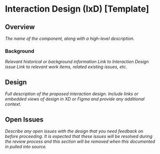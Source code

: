 # Interaction Design (IxD) [Template]

## Overview

*The name of the component, along with a high-level description.*

### Background

*Relevant historical or background information*
*Link to Interaction Design issue*
*Link to relevant work items, related existing issues, etc.*

## Design

*Full description of the proposed interaction design.*
*Include links or embedded views of design in XD or Figma and provide any additional context.*

## Open Issues

*Describe any open issues with the design that you need feedback on before proceeding.*
*It is expected that these issues will be resolved during the review process and this section will be removed when this documented in pulled into source.*

